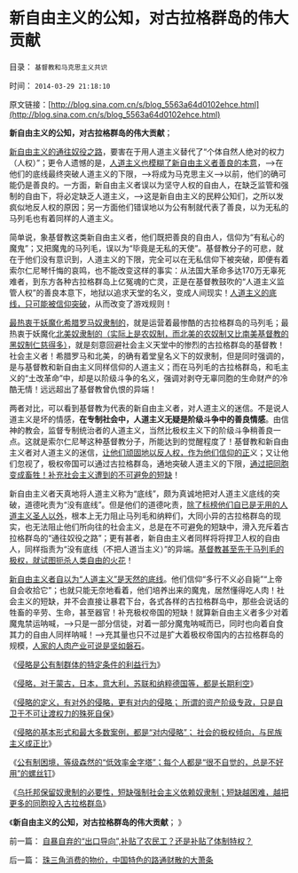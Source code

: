 # 新自由主义的公知，对古拉格群岛的伟大贡献

目录： `基督教和马克思主义共识` 

时间： `2014-03-29 21:18:10` 

原文链接：[http://blog.sina.com.cn/s/blog_5563a64d0102ehce.html](http://blog.sina.com.cn/s/blog_5563a64d0102ehce.html)

**新自由主义的公知，对古拉格群岛的伟大贡献**；

[新自由主义的通往奴役之路](../../../2014/3/11/托克维尔和《旧制度与大革命》的推崇者，迷茫中的摇摆者.md)，要害在于用人道主义替代了“个体自然人绝对的权力（人权）”；更令人遗憾的是，[人道主义也模糊了新自由主义者善良的本意](../../../2014/2/26/邪教指抛弃了人道主义的公有制信仰，“邪教＝公有制－人道主义”.md)，——>在他们的底线最终突破人道主义的下限，——>将成为马克思主义——>以前，他们的确可能仍是善良的。一方面，新自由主义者误以为坚守人权的自由人，在缺乏监管和强制的自由下，将必定缺乏人道主义，——>这是新自由主义的民粹公知们，之所以发疯似地反人权的原因；另一方面他们错误地以为公有制就代表了善良，以为无私的马列毛也有着同样的人道主义。

简单说，象基督教这类新自由主义者，他们既把善良的自由人，信仰为“有私心的魔鬼”；又把魔鬼的马列毛，误以为“毕竟是无私的天使”。基督教分子的可悲，就在于他们没有意识到，人道主义的下限，完全可以在无私信仰下被突破，即便有着索尔仁尼琴忏悔的哀鸣，也不能改变这样的事实：从法国大革命多达170万无辜死难者，到东方各种古拉格群岛上亿冤魂的亡灵，正是在基督教鼓吹的“人道主义监管人权”的善良本意下，地狱以追求天堂的名义，变成人间现实！[人道主义的底线，只可能被信仰突破](../../../2014/2/22/人道主义适用于“公有制控制边际”命题的逻辑前提.md)，从而改变了游戏规则！

[最热衷于妖魔化希腊罗马奴隶制的](../../../2011/7/21/令人心酸的希腊奴隶不是历史.md)，就是运营着最惨酷的古拉格群岛的马列毛；最热衷于妖魔化[北美奴隶制的（实际上是农奴制，而北美的农奴制又比南美基督教的黑奴制仁慈得多）](../../../2011/8/11/基督教原罪观对印第安人灾难和奴隶贸易的意识形态化.md)，就是刻意回避社会主义天堂中的惨烈的古拉格群岛的基督教！社会主义者！希腊罗马和北美，的确有着堂皇名义下的奴隶制，但是同时强调的，是与基督教和新自由主义同样信仰的人道主义；而在马列毛的古拉格群岛，和毛主义的“土改革命”中，却是以阶级斗争的名义，强调对剥夺无辜同胞的生命财产的冷酷无情！远远超出了基督教曾仇恨的异端！

两者对比，可以看到基督教为代表的新自由主义者，对人道主义的迷信。不是说人道主义是坏的情感，**在专制社会中，人道主义无疑是阶级斗争中的善良情感**。由信神的教会，监督专制统治者的人道主义，当然比极权主义下的阶级斗争稍善良一点。这就是索尔仁尼琴这种基督教分子，所能达到的觉醒程度了！基督教和新自由主义者对人道主义的迷信，[让他们顽固地以反人权，作为他们信仰的正](../../../2013/9/19/从“大宪章精神”到“通往奴役之路”.md)义；又让他们忽视了，极权帝国可以通过古拉格群岛，通地突破人道主义的下限，[通过把同胞变成畜牲！补充社会主义遭到的不可避免的短缺](../../../2013/1/11/乌克兰大饥荒！第一个被迫吃人肉的民族.md)！

新自由主义者天真地将人道主义称为“底线”，颇为真诚地把对人道主义底线的突破，道德叱责为“没有底线”。但是他们的道德叱责，[除了标榜他们自已是无用的人道主义圣人以外](../../../2013/7/8/狗吃人！人道主义泛滥导致的低人权令“权贵的狗，比穷人的命珍贵”.md)，根本上无力阻止马列毛和纳粹们，大同小异的古拉格群岛的现实，也无法阻止他们所向往的社会主义，总是在不可避免的短缺中，滑入充斥着古拉格群岛的“通往奴役之路”；更有甚者，新自由主义者同样将将捍卫人权的自由人，同样指责为“没有底线（不把人道当主义）”的异端。[基督教甚至先于马列毛的极权，就试图扼杀人类自由的火花](../../../2013/9/18/英美的人道主义的信仰、伪善，乌托邦和通往奴役之路；.md)！

[新自由主义者自以为“人道主义”是天然的底线](../../../2013/9/2/互联网大V七底线，到底是谁泡制的？到底是什么东东？.md)。他们信仰“多行不义必自毙”“上帝自会收拾它”；也就只能无奈地看着，他们培养出来的魔鬼，居然懂得吃人肉！社会主义的短缺，并不会直接让暴君下台，各式各样的古拉格群岛中，那些会说话的牲畜的辛劳、生命，甚至器官！补充极权帝国的短缺！就算新自由主义者多少对着魔鬼禁运呐喊，——>只是一部分信徒，对着一部分魔鬼呐喊而已，同时也向着自食其力的自由人同样呐喊！——>充其量也只不过是扩大着极权帝国内的古拉格群岛的规模，[人家的人肉产业可说是坚如磐石](../../../2012/6/12/朝鲜民主集中制中的统治阶级和剥削阶级.md)。

《[侵略是公有制群体的特定条件的利益行为](../../../2014/1/9/侵略是公有制群体的特定条件的利益行为.md)》

《[侵略，对于蒙古，日本，意大利，苏联和纳粹德国等，都是长期利空](../../../2014/1/12/侵略定义及指控于美国，日本，和蒙古的“侵略”.md)》

《[侵略的定义，有对外的侵略，更有对内的侵略；
所谓的资产阶级专政，只是自卫于不可让渡权力的殊死自保](../../../2014/1/25/侵略的定义，有对外的侵略，更有对内的侵略.md)》

《[侵略的基本形式和最大多数案例，都是“对内侵略”；
社会的极权倾向，与民族主义成正比](../../../2014/2/23/国家的极权倾向与社会中的民族主义成正比.md)》

《[公有制困境，等级森然的“低效率金字塔”；每个人都是“很不自觉的，总是不好用”的螺丝钉](../../../2014/2/26/公有制困境，等级森然的“低效率的权力的金字塔”.md)》

《[乌托邦保留奴隶制的必要性，短缺强制社会主义依赖奴隶制；短缺越困难，越把更多的同胞投入古拉格群岛](../../../2014/3/23/为什么古拉格群岛会比毛主席的人民公社会惨烈一百倍？.md)》

《**新自由主义的公知，对古拉格群岛的伟大贡献**； 》

前一篇： [自暴自弃的“出口导向”,补贴了农民工？还是补贴了体制特权？](../../../2014/3/30/自暴自弃的“出口导向”,补贴了农民工？还是补贴了体制特权？.md)

后一篇： [珠三角消费的物价，中国特色的路通财散的大萧条](../../../2014/3/5/珠三角消费的物价，中国特色的路通财散的大萧条.md)

